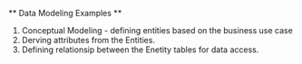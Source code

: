 ** Data Modeling Examples **

1. Conceptual Modeling - defining entities based on the business use case
2. Derving attributes from the Entities.
3. Defining relationsip between the Enetity tables for data access. 
